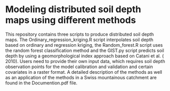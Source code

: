 # Modeling distributed soil depth maps using different methods
This repository contains three scripts to produce distributed soil depth maps. The Ordinary_regression_kriging.R script interpolates soil depth based on ordinary and regression
kriging, the Random_forest.R script uses the random forest classification method and the GIST.py script predicts soil depth by using a geomorphological index approach based on
Catani et al. ( 2010). Users need to provide their own input data, which requires soil depth observation points for the model calibration and validation and certain covariates in
a raster format. A detailed description of the methods as well as an application of the methods in a Swiss mountainous catchment are found in the Documention.pdf file.


